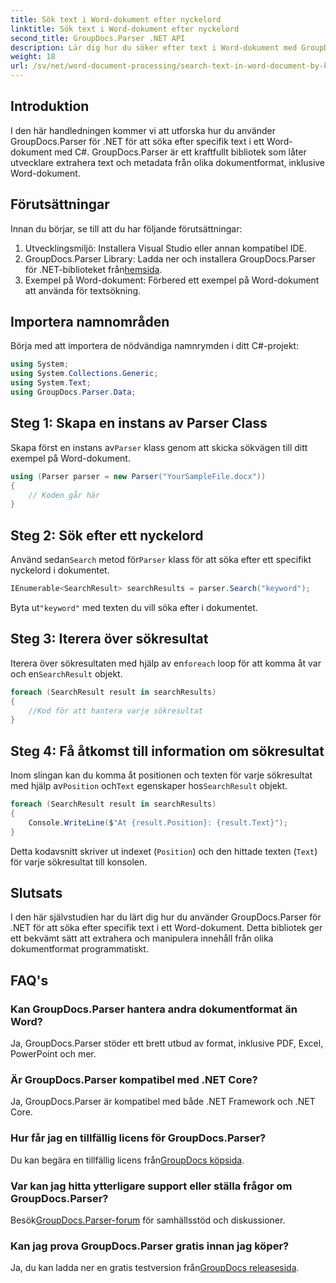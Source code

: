 ```yaml
---
title: Sök text i Word-dokument efter nyckelord
linktitle: Sök text i Word-dokument efter nyckelord
second_title: GroupDocs.Parser .NET API
description: Lär dig hur du söker efter text i Word-dokument med GroupDocs.Parser för .NET. Extrahera specifika sökord effektivt.
weight: 18
url: /sv/net/word-document-processing/search-text-in-word-document-by-keyword/
---
```

## Introduktion
I den här handledningen kommer vi att utforska hur du använder GroupDocs.Parser för .NET för att söka efter specifik text i ett Word-dokument med C#. GroupDocs.Parser är ett kraftfullt bibliotek som låter utvecklare extrahera text och metadata från olika dokumentformat, inklusive Word-dokument.
## Förutsättningar
Innan du börjar, se till att du har följande förutsättningar:
1. Utvecklingsmiljö: Installera Visual Studio eller annan kompatibel IDE.
2.  GroupDocs.Parser Library: Ladda ner och installera GroupDocs.Parser för .NET-biblioteket från[hemsida](https://releases.groupdocs.com/parser/net/).
3. Exempel på Word-dokument: Förbered ett exempel på Word-dokument att använda för textsökning.

## Importera namnområden
Börja med att importera de nödvändiga namnrymden i ditt C#-projekt:
```csharp
using System;
using System.Collections.Generic;
using System.Text;
using GroupDocs.Parser.Data;
```
## Steg 1: Skapa en instans av Parser Class
 Skapa först en instans av`Parser` klass genom att skicka sökvägen till ditt exempel på Word-dokument.
```csharp
using (Parser parser = new Parser("YourSampleFile.docx"))
{
    // Koden går här
}
```
## Steg 2: Sök efter ett nyckelord
 Använd sedan`Search` metod för`Parser` klass för att söka efter ett specifikt nyckelord i dokumentet.
```csharp
IEnumerable<SearchResult> searchResults = parser.Search("keyword");
```
 Byta ut`"keyword"` med texten du vill söka efter i dokumentet.
## Steg 3: Iterera över sökresultat
 Iterera över sökresultaten med hjälp av en`foreach` loop för att komma åt var och en`SearchResult` objekt.
```csharp
foreach (SearchResult result in searchResults)
{
    //Kod för att hantera varje sökresultat
}
```
## Steg 4: Få åtkomst till information om sökresultat
 Inom slingan kan du komma åt positionen och texten för varje sökresultat med hjälp av`Position` och`Text` egenskaper hos`SearchResult` objekt.
```csharp
foreach (SearchResult result in searchResults)
{
    Console.WriteLine($"At {result.Position}: {result.Text}");
}
```
Detta kodavsnitt skriver ut indexet (`Position`) och den hittade texten (`Text`) för varje sökresultat till konsolen.

## Slutsats
I den här självstudien har du lärt dig hur du använder GroupDocs.Parser för .NET för att söka efter specifik text i ett Word-dokument. Detta bibliotek ger ett bekvämt sätt att extrahera och manipulera innehåll från olika dokumentformat programmatiskt.

## FAQ's
### Kan GroupDocs.Parser hantera andra dokumentformat än Word?
Ja, GroupDocs.Parser stöder ett brett utbud av format, inklusive PDF, Excel, PowerPoint och mer.
### Är GroupDocs.Parser kompatibel med .NET Core?
Ja, GroupDocs.Parser är kompatibel med både .NET Framework och .NET Core.
### Hur får jag en tillfällig licens för GroupDocs.Parser?
 Du kan begära en tillfällig licens från[GroupDocs köpsida](https://purchase.groupdocs.com/temporary-license/).
### Var kan jag hitta ytterligare support eller ställa frågor om GroupDocs.Parser?
 Besök[GroupDocs.Parser-forum](https://forum.groupdocs.com/c/parser/17) för samhällsstöd och diskussioner.
### Kan jag prova GroupDocs.Parser gratis innan jag köper?
 Ja, du kan ladda ner en gratis testversion från[GroupDocs releasesida](https://releases.groupdocs.com/).